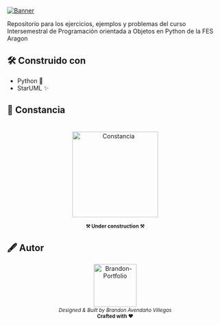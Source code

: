 
<a href="https://www.aragon.unam.mx/fes-aragon/#!/inicio" target="_blank"><img aling="center" src="https://github-production-user-asset-6210df.s3.amazonaws.com/42923366/245337194-ded298a6-f762-4d8e-9c82-33ae21650e8c.png" alt="Banner"></img></a>

Repositorio para los ejercicios, ejemplos y problemas del curso Intersemestral de Programación orientada a Objetos en Python de la FES Aragon

## 🛠️ Construido con

* Python 🐍
* StarUML ✨

## 📜 Constancia

<div align="center">
<a href="https://www.aragon.unam.mx/fes-aragon/#!/inicio" target="_blank"><img aling="center" width="200" height="" src="https://github.com/LanIkari/Programacion_Orientada_a_Objetos_Python/assets/42923366/1a736eda-83c1-440d-9975-1f828d0d09da" style="margin-top:20px" alt="Constancia"/></a>

<b><sub>⚒️ Under construction ⚒️</sub></b>

</div>

## 🖋️ Autor

<p align="center">
  <a href="https://lanikari.github.io/BrandonAV-Portfolio/" target="_blank">
  <img width="100px" src="https://github-production-user-asset-6210df.s3.amazonaws.com/42923366/245333869-34be7609-805c-4b8a-9f72-21315cdaa13a.png" alt="Brandon-Portfolio" />
  </a>
  <br />
  <i><sub>Designed & Built by Brandon Avendaño Villegas</sub></i>
  <br>
  <b><sub>Crafted with ❤</sub></b>
<p>
